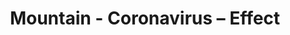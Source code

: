 ---
title: Mountain - Coronavirus – Effect
builder: true
type: coming-soon

# Content section
sections:
  - headerSection
  - servicesSection
  - subscribeSection
  - contactSection
  - mapSection

# Background effect
coronavirus3dEffect: 
  enable: true
  max: 400
  blur: 3.0
  backgroundColor: "#102905"
  ### Use C++ Hex colors for this effects. Recommended free program ColorMania.
  colorVirus: 0x54fc3f

---
